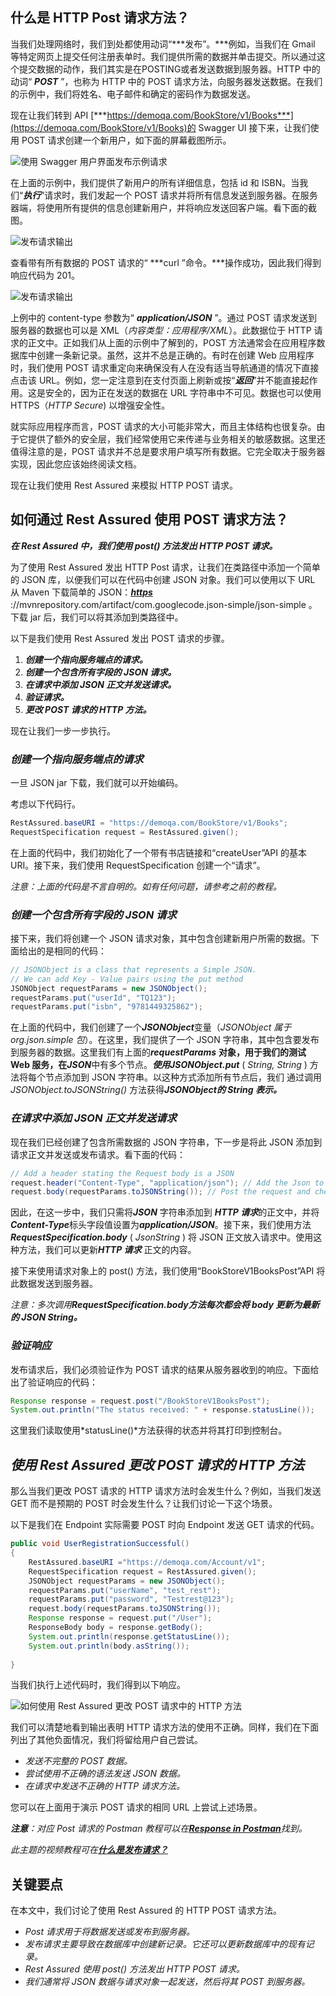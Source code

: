 ## 什么是 HTTP Post 请求方法？

当我们处理网络时，我们到处都使用动词“***发布”。***例如，当我们在 Gmail 等特定网页上提交任何注册表单时。我们提供所需的数据并单击提交。所以通过这个提交数据的动作，我们其实是在POSTING或者发送数据到服务器。HTTP 中的动词“ ***POST*** ”，也称为 HTTP 中的 POST 请求方法，向服务器发送数据。在我们的示例中，我们将姓名、电子邮件和确定的密码作为数据发送。

现在让我们转到 API [***https://demoqa.com/BookStore/v1/Books***](https://demoqa.com/BookStore/v1/Books)的 Swagger UI 接下来，让我们使用 POST 请求创建一个新用户，如下面的屏幕截图所示。

![使用 Swagger 用户界面发布示例请求](https://toolsqa.com/gallery/Rest%20Assured/1.POST%20Example%20Request%20using%20Swagger%20user%20interface.png)

在上面的示例中，我们提供了新用户的所有详细信息，包括 id 和 ISBN。当我们“***执行***”请求时，我们发起一个 POST 请求并将所有信息发送到服务器。在服务器端，将使用所有提供的信息创建新用户，并将响应发送回客户端。看下面的截图。

![发布请求输出](https://toolsqa.com/gallery/Rest%20Assured/2.Post%20request%20output.png)

查看带有所有数据的 POST 请求的“ ***curl ”命令。***操作成功，因此我们得到响应代码为 201。

![发布请求输出](https://toolsqa.com/gallery/Rest%20Assured/3.Post%20request%20output.png)

上例中的 content-type 参数为“ ***application/JSON*** ”。通过 POST 请求发送到服务器的数据也可以是 XML（*内容类型：应用程序/XML*）。此数据位于 HTTP 请求的正文中。正如我们从上面的示例中了解到的，POST 方法通常会在应用程序数据库中创建一条新记录。虽然，这并不总是正确的。有时在创建 Web 应用程序时，我们使用 POST 请求重定向来确保没有人在没有适当导航通道的情况下直接点击该 URL。例如，您一定注意到在支付页面上刷新或按“***返回***”并不能直接起作用。这是安全的，因为正在发送的数据在 URL 字符串中不可见。数据也可以使用 HTTPS（*HTTP Secure*) 以增强安全性。

就实际应用程序而言，POST 请求的大小可能非常大，而且主体结构也很复杂。由于它提供了额外的安全层，我们经常使用它来传递与业务相关的敏感数据。这里还值得注意的是，POST 请求并不总是要求用户填写所有数据。它完全取决于服务器实现，因此您应该始终阅读文档。

现在让我们使用 Rest Assured 来模拟 HTTP POST 请求。

## 如何通过 Rest Assured 使用 POST 请求方法？

***在 Rest Assured 中，我们使用 post() 方法发出 HTTP POST 请求。***

为了使用 Rest Assured 发出 HTTP Post 请求，让我们在类路径中添加一个简单的 JSON 库，以便我们可以在代码中创建 JSON 对象。我们可以使用以下 URL 从 Maven 下载简单的 JSON：[***https***](https://mvnrepository.com/artifact/com.googlecode.json-simple/json-simple) ://mvnrepository.com/artifact/com.googlecode.json-simple/json-simple 。下载 jar 后，我们可以将其添加到类路径中。

以下是我们使用 Rest Assured 发出 POST 请求的步骤。

1.  ***创建一个指向服务端点的请求。***
2.  ***创建一个包含所有字段的 JSON 请求。***
3.  ***在请求中添加 JSON 正文并发送请求。***
4.  ***验证请求。***
5.  ***更改 POST 请求的 HTTP 方法。***

现在让我们一步一步执行。

### ***创建一个指向服务端点的请求***

一旦 JSON jar 下载，我们就可以开始编码。

考虑以下代码行。

```java
RestAssured.baseURI = "https://demoqa.com/BookStore/v1/Books"; 
RequestSpecification request = RestAssured.given();
```

在上面的代码中，我们初始化了一个带有书店链接和“createUser”API 的基本 URI。接下来，我们使用 RequestSpecification 创建一个“请求”。

*注意：上面的代码是不言自明的。如有任何问题，请参考之前的教程。*

### ***创建一个包含所有字段的 JSON 请求***

接下来，我们将创建一个 JSON 请求对象，其中包含创建新用户所需的数据。下面给出的是相同的代码：

```java
// JSONObject is a class that represents a Simple JSON. 
// We can add Key - Value pairs using the put method 
JSONObject requestParams = new JSONObject(); 
requestParams.put("userId", "TQ123"); 
requestParams.put("isbn", "9781449325862"); 
```

在上面的代码中，我们创建了一个***JSONObject***变量（*JSONObject 属于 org.json.simple 包*）。在这里，我们提供了一个 JSON 字符串，其中包含要发布到服务器的数据。这里我们有上面的***requestParams*** **对象，用于我们的测试 Web 服务，在*****JSON***中有多个节点。***使用JSONObject.put*** ( *String, String* ) 方法将每个节点添加到 JSON 字符串。以这种方式添加所有节点后，我们 通过调用 *JSONObject.toJSONString()* 方法获得***JSONObject的 String 表示。***

### ***在请求中添加 JSON 正文并发送请求***

现在我们已经创建了包含所需数据的 JSON 字符串，下一步是将此 JSON 添加到请求正文并发送或发布请求。看下面的代码：

```java
// Add a header stating the Request body is a JSON 
request.header("Content-Type", "application/json"); // Add the Json to the body of the request 
request.body(requestParams.toJSONString()); // Post the request and check the response
```

因此，在这一步中，我们只需将***JSON*** 字符串添加到 ***HTTP 请求***的正文中，并将***Content-Type***标头字段值设置为***application/JSON***。接下来，我们使用方法***RequestSpecification.body*** ( *JsonString* ) 将 JSON 正文放入请求中。使用这种方法，我们可以更新***HTTP 请求*** 正文的内容。

接下来使用请求对象上的 post() 方法，我们使用“BookStoreV1BooksPost”API 将此数据发送到服务器。

*注意：多次调用**RequestSpecification.body方法每次都会将 body 更新为最新的 JSON String。***

### ***验证响应***

发布请求后，我们必须验证作为 POST 请求的结果从服务器收到的响应。下面给出了验证响应的代码：

```java
Response response = request.post("/BookStoreV1BooksPost"); 
System.out.println("The status received: " + response.statusLine());
```

这里我们读取使用*statusLine()*方法获得的状态并将其打印到控制台。

## ***使用 Rest Assured 更改 POST 请求的 HTTP 方法***

那么当我们更改 POST 请求的 HTTP 请求方法时会发生什么？例如，当我们发送 GET 而不是预期的 POST 时会发生什么？让我们讨论一下这个场景。

以下是我们在 Endpoint 实际需要 POST 时向 Endpoint 发送 GET 请求的代码。

```java
public void UserRegistrationSuccessful() 
{ 
    RestAssured.baseURI ="https://demoqa.com/Account/v1"; 
    RequestSpecification request = RestAssured.given(); 
    JSONObject requestParams = new JSONObject();
    requestParams.put("userName", "test_rest");
    requestParams.put("password", "Testrest@123"); 
    request.body(requestParams.toJSONString());
    Response response = request.put("/User"); 
    ResponseBody body = response.getBody();
    System.out.println(response.getStatusLine());
    System.out.println(body.asString());
     
}
```

当我们执行上述代码时，我们得到以下响应。

![如何使用 Rest Assured 更改 POST 请求中的 HTTP 方法](https://toolsqa.com/gallery/Rest%20Assured/4.How%20to%20change%20a%20HTTP%20method%20in%20POST%20request%20using%20Rest%20Assured.png)

我们可以清楚地看到输出表明 HTTP 请求方法的使用不正确。同样，我们在下面列出了其他负面情况，我们将留给用户自己尝试。

-   *发送不完整的 POST 数据。*
-   *尝试使用不正确的语法发送 JSON 数据。*
-   *在请求中发送不正确的 HTTP 请求方法。*

您可以在上面用于演示 POST 请求的相同 URL 上尝试上述场景。

***注意**：对应 Post 请求的 Postman 教程可以在[**Response in Postman**](https://www.toolsqa.com/postman/response-in-postman/)找到。*

*此主题的视频教程可在[**什么是发布请求？**](https://www.youtube.com/watch?v=YHWngWsmcWg)*

## 关键要点

在本文中，我们讨论了使用 Rest Assured 的 HTTP POST 请求方法。

-   *Post 请求用于将数据发送或发布到服务器。*
-   *发布请求主要导致在数据库中创建新记录。它还可以更新数据库中的现有记录。*
-   *Rest Assured 使用 post() 方法发出 HTTP POST 请求。*
-   *我们通常将 JSON 数据与请求对象一起发送，然后将其 POST 到服务器。*